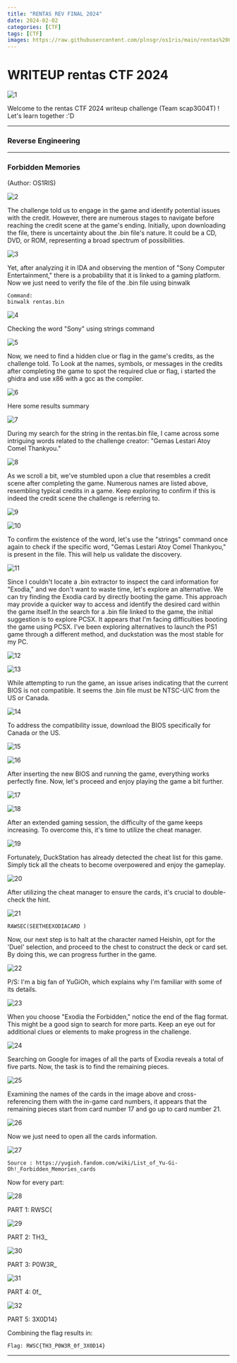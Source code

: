 ```yaml
---
title: "RENTAS REV FINAL 2024"
date: 2024-02-02
categories: [CTF]
tags: [CTF]
images: https://raw.githubusercontent.com/plnsgr/os1ris/main/rentas%20CTF/images/image1.png?raw=true
---
```


# WRITEUP rentas CTF 2024
![1](https://raw.githubusercontent.com/plnsgr/os1ris/main/rentas%20CTF/images/image1.png?raw=true)

Welcome to the rentas CTF 2024 writeup challenge (Team scap3G04T) ! Let's learn together :'D


---
### Reverse Engineering
-----------------------------------------------------------------------------------------------------------------------------------------------------------------------------------------------
### Forbidden Memories

(Author: OS1RIS)

![2](https://raw.githubusercontent.com/plnsgr/os1ris/main/rentas%20CTF/images/image2.png)

The challenge told us to engage in the game and identify potential issues with the credit. However, there are numerous stages to navigate before reaching the credit scene at the game's ending. Initially, upon downloading the file, there is uncertainty about the .bin file's nature. It could be a CD, DVD, or ROM, representing a broad spectrum of possibilities. 

![3](https://raw.githubusercontent.com/plnsgr/os1ris/main/rentas%20CTF/images/image3.png)

Yet, after analyzing it in IDA and observing the mention of "Sony Computer Entertainment," there is a probability that it is linked to a gaming platform. Now we just need to verify the file of the .bin file using binwalk

```
Command:
binwalk rentas.bin
```

![4](https://raw.githubusercontent.com/plnsgr/os1ris/main/rentas%20CTF/images/image4.png)

Checking the word "Sony" using strings command

![5](https://raw.githubusercontent.com/plnsgr/os1ris/main/rentas%20CTF/images/image5.png)

Now, we need to find a hidden clue or flag in the game's credits, as the challenge told. To Look at the names, symbols, or messages in the credits after completing the game to spot the required clue or flag, i started the ghidra and use x86 with a gcc as the compiler.

![6](https://raw.githubusercontent.com/plnsgr/os1ris/main/rentas%20CTF/images/image6.png)

Here some results summary

![7](https://raw.githubusercontent.com/plnsgr/os1ris/main/rentas%20CTF/images/image7.png)

During my search for the string in the rentas.bin file, I came across some intriguing words related to the challenge creator: "Gemas Lestari Atoy Comel Thankyou."

![8](https://raw.githubusercontent.com/plnsgr/os1ris/main/rentas%20CTF/images/image8.png)

As we scroll a bit, we've stumbled upon a clue that resembles a credit scene after completing the game. Numerous names are listed above, resembling typical credits in a game. Keep exploring to confirm if this is indeed the credit scene the challenge is referring to.

![9](https://raw.githubusercontent.com/plnsgr/os1ris/main/rentas%20CTF/images/image9.png)

![10](https://raw.githubusercontent.com/plnsgr/os1ris/main/rentas%20CTF/images/image10.png)

To confirm the existence of the word, let's use the "strings" command once again to check if the specific word, "Gemas Lestari Atoy Comel Thankyou," is present in the file. This will help us validate the discovery.

![11](https://raw.githubusercontent.com/plnsgr/os1ris/main/rentas%20CTF/images/image11.png)

Since I couldn't locate a .bin extractor to inspect the card information for "Exodia," and we don't want to waste time, let's explore an alternative. We can try finding the Exodia card by directly booting the game. This approach may provide a quicker way to access and identify the desired card within the game itself.In the search for a .bin file linked to the game, the initial suggestion is to explore PCSX. It appears that I'm facing difficulties booting the game using PCSX. I've been exploring alternatives to launch the PS1 game through a different method, and duckstation was the most stable for my PC.

![12](https://raw.githubusercontent.com/plnsgr/os1ris/main/rentas%20CTF/images/image12.png)

![13](https://raw.githubusercontent.com/plnsgr/os1ris/main/rentas%20CTF/images/image13.png)

While attempting to run the game, an issue arises indicating that the current BIOS is not compatible. It seems the .bin file must be NTSC-U/C from the US or Canada.

![14](https://raw.githubusercontent.com/plnsgr/os1ris/main/rentas%20CTF/images/image14.png)

To address the compatibility issue, download the BIOS specifically for Canada or the US.

![15](https://raw.githubusercontent.com/plnsgr/os1ris/main/rentas%20CTF/images/image15.png)

![16](https://raw.githubusercontent.com/plnsgr/os1ris/main/rentas%20CTF/images/image16.png)

After inserting the new BIOS and running the game, everything works perfectly fine. Now, let's proceed and enjoy playing the game a bit further.

![17](https://raw.githubusercontent.com/plnsgr/os1ris/main/rentas%20CTF/images/image17.png)

![18](https://raw.githubusercontent.com/plnsgr/os1ris/main/rentas%20CTF/images/image18.png)

After an extended gaming session, the difficulty of the game keeps increasing. To overcome this, it's time to utilize the cheat manager.

![19](https://raw.githubusercontent.com/plnsgr/os1ris/main/rentas%20CTF/images/image19.png)

Fortunately, DuckStation has already detected the cheat list for this game. Simply tick all the cheats to become overpowered and enjoy the gameplay.

![20](https://raw.githubusercontent.com/plnsgr/os1ris/main/rentas%20CTF/images/image20.png)

After utilizing the cheat manager to ensure the cards, it's crucial to double-check the hint.

![21](https://raw.githubusercontent.com/plnsgr/os1ris/main/rentas%20CTF/images/image21.png)

```
RAWSEC(SEETHEEXODIACARD )
```

Now, our next step is to halt at the character named Heishin, opt for the 'Duel' selection, and proceed to the chest to construct the deck or card set. By doing this, we can progress further in the game. 

![22](https://raw.githubusercontent.com/plnsgr/os1ris/main/rentas%20CTF/images/image22.png)

P/S: I'm a big fan of YuGiOh, which explains why I'm familiar with some of its details.

![23](https://raw.githubusercontent.com/plnsgr/os1ris/main/rentas%20CTF/images/image23.png)

When you choose "Exodia the Forbidden," notice the end of the flag format. This might be a good sign to search for more parts. Keep an eye out for additional clues or elements to make progress in the challenge.

![24](https://raw.githubusercontent.com/plnsgr/os1ris/main/rentas%20CTF/images/image24.png)

Searching on Google for images of all the parts of Exodia reveals a total of five parts. Now, the task is to find the remaining pieces.

![25](https://raw.githubusercontent.com/plnsgr/os1ris/main/rentas%20CTF/images/image25.jpeg)

Examining the names of the cards in the image above and cross-referencing them with the in-game card numbers, it appears that the remaining pieces start from card number 17 and go up to card number 21.

![26](https://raw.githubusercontent.com/plnsgr/os1ris/main/rentas%20CTF/images/image26.png)

Now we just need to open all the cards information.

![27](https://raw.githubusercontent.com/plnsgr/os1ris/main/rentas%20CTF/images/image27.png)

```
Source : https://yugioh.fandom.com/wiki/List_of_Yu-Gi-Oh!_Forbidden_Memories_cards
```

Now for every part:

![28](https://raw.githubusercontent.com/plnsgr/os1ris/main/rentas%20CTF/images/image28.png)

PART 1: RWSC{

![29](https://raw.githubusercontent.com/plnsgr/os1ris/main/rentas%20CTF/images/image29.png)

PART 2: TH3_

![30](https://raw.githubusercontent.com/plnsgr/os1ris/main/rentas%20CTF/images/image30.png)

PART 3: P0W3R_

![31](https://raw.githubusercontent.com/plnsgr/os1ris/main/rentas%20CTF/images/image31.png)

PART 4: 0f_

![32](https://raw.githubusercontent.com/plnsgr/os1ris/main/rentas%20CTF/images/image24.png)

PART 5: 3X0D14}

Combining the flag results in:

```
Flag: RWSC{TH3_P0W3R_0f_3X0D14}
```
-----------------------------------------------------------------------------------------------------------------------------------------------------------------------------------------------
